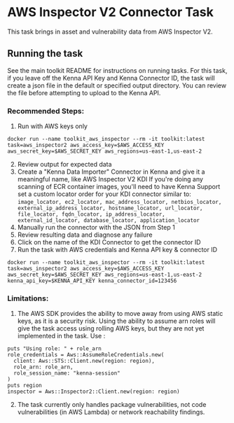# AWS Inspector V2 Connector Task

This task brings in asset and vulnerability data from AWS Inspector V2.

## Running the task

See the main toolkit README for instructions on running tasks. For this task, if you leave off the Kenna API Key and Kenna Connector ID, the task will create a json file in the default or specified output directory. You can review the file before attempting to upload to the Kenna API.

### Recommended Steps:

1. Run with AWS keys only

```
docker run --name toolkit_aws_inspector --rm -it toolkit:latest task=aws_inspector2 aws_access_key=$AWS_ACCESS_KEY aws_secret_key=$AWS_SECRET_KEY aws_regions=us-east-1,us-east-2
```

2. Review output for expected data
3. Create a "Kenna Data Importer" Connector in Kenna and give it a meaningful name, like AWS Inspector V2 KDI
  If you're doing any scanning of ECR container images, you'll need to have Kenna Support set a custom locator order for your KDI connector similar to:
  `image_locator, ec2_locator, mac_address_locator, netbios_locator, external_ip_address_locator, hostname_locator, url_locator, file_locator, fqdn_locator, ip_address_locator, external_id_locator, database_locator, application_locator`
4. Manually run the connector with the JSON from Step 1
5. Review resulting data and diagnose any failure
6. Click on the name of the KDI Connector to get the connector ID
7. Run the task with AWS credentials and Kenna API key & connector ID

```
docker run --name toolkit_aws_inspector --rm -it toolkit:latest task=aws_inspector2 aws_access_key=$AWS_ACCESS_KEY aws_secret_key=$AWS_SECRET_KEY aws_regions=us-east-1,us-east-2 kenna_api_key=$KENNA_API_KEY kenna_connector_id=123456
```

### Limitations:

1. The AWS SDK provides the ability to move away from using AWS static keys, as it is a security risk. Using the ability to assume arn roles will give the task access using rolling AWS keys, but they are not yet implemented in the task.
Use :

```
puts "Using role: " + role_arn
role_credentials = Aws::AssumeRoleCredentials.new(
  client: Aws::STS::Client.new(region: region),
  role_arn: role_arn,
  role_session_name: "kenna-session"
)
puts region
inspector = Aws::Inspector2::Client.new(region: region)
```

2. The task currently only handles package vulnerabilities, not code vulnerabilities (in AWS Lambda) or network reachability findings.
